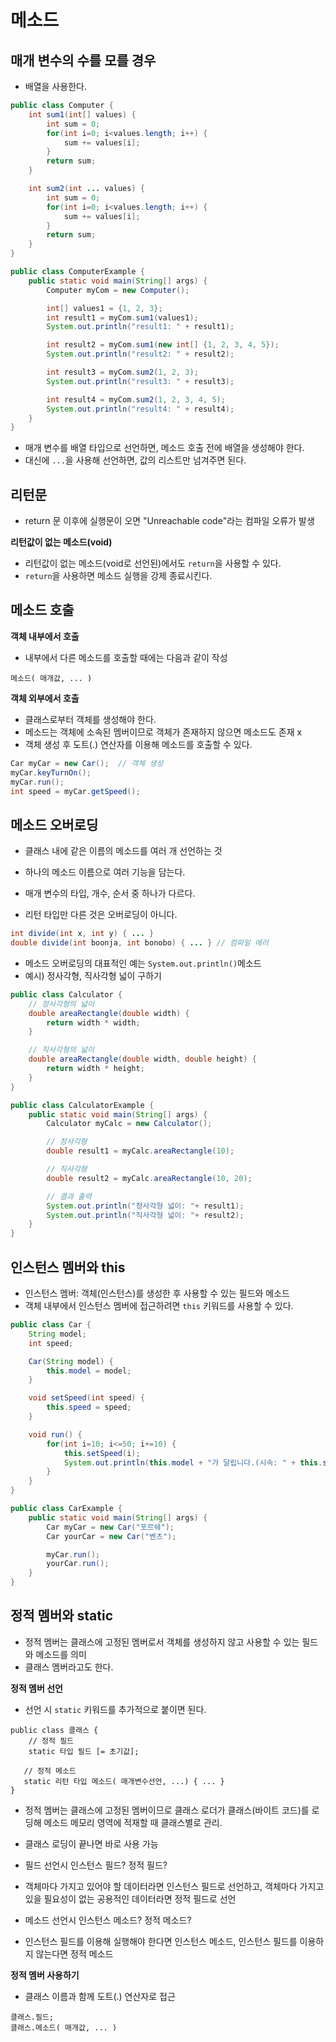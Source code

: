# 메소드  

## 매개 변수의 수를 모를 경우  
- 배열을 사용한다.  
```java
public class Computer {
    int sum1(int[] values) {
        int sum = 0;
        for(int i=0; i<values.length; i++) {
            sum += values[i];
        }
        return sum;
    }

    int sum2(int ... values) {
        int sum = 0;
        for(int i=0; i<values.length; i++) {
            sum += values[i];
        }
        return sum;
    }
}
```
```java
public class ComputerExample {
    public static void main(String[] args) {
        Computer myCom = new Computer();

        int[] values1 = {1, 2, 3};
        int result1 = myCom.sum1(values1);
        System.out.println("result1: " + result1);

        int result2 = myCom.sum1(new int[] {1, 2, 3, 4, 5});
        System.out.println("result2: " + result2);

        int result3 = myCom.sum2(1, 2, 3);
        System.out.println("result3: " + result3);

        int result4 = myCom.sum2(1, 2, 3, 4, 5);
        System.out.println("result4: " + result4);
    }
}
```
- 매개 변수를 배열 타입으로 선언하면, 메소드 호출 전에 배열을 생성해야 한다.  
 - 대신에 `...`을 사용해 선언하면, 값의 리스트만 넘겨주면 된다.  

## 리턴문  

- return 문 이후에 실행문이 오면 "Unreachable code"라는 컴파일 오류가 발생  

**리턴값이 없는 메소드(void)**  

- 리턴값이 없는 메소드(void로 선언된)에서도 `return`을 사용할 수 있다.   
 - `return`을 사용하면 메소드 실행을 강제 종료시킨다.  

## 메소드 호출  

**객체 내부에서 호출**  

- 내부에서 다른 메소드를 호출할 때에는 다음과 같이 작성  
```
메소드( 매개값, ... )  
```

**객체 외부에서 호출**  
- 클래스로부터 객체를 생성해야 한다.  
 - 메소드는 객체에 소속된 멤버이므로 객체가 존재하지 않으면 메소드도 존재 x  
- 객체 생성 후 도트(.) 연산자를 이용해 메소드를 호출할 수 있다.  
```java
Car myCar = new Car();  // 객체 생성
myCar.keyTurnOn();
myCar.run();
int speed = myCar.getSpeed();
```

## 메소드 오버로딩  

- 클래스 내에 같은 이름의 메소드를 여러 개 선언하는 것  
 - 하나의 메소드 이름으로 여러 기능을 담는다.  
 - 매개 변수의 타입, 개수, 순서 중 하나가 다르다.  

- 리턴 타입만 다른 것은 오버로딩이 아니다.  
```java
int divide(int x, int y) { ... }
double divide(int boonja, int bonobo) { ... } // 컴파일 에러
```
- 메소드 오버로딩의 대표적인 예는 `System.out.println()`메소드  
- 예시) 정사각형, 직사각형 넓이 구하기  
```java
public class Calculator {
    // 정사각형의 넓이
    double areaRectangle(double width) {
        return width * width;
    }

    // 직사각형의 넓이
    double areaRectangle(double width, double height) {
        return width * height;
    }
}
```
```java
public class CalculatorExample {
    public static void main(String[] args) {
        Calculator myCalc = new Calculator();

        // 정사각형
        double result1 = myCalc.areaRectangle(10);

        // 직사각형
        double result2 = myCalc.areaRectangle(10, 20);

        // 결과 출력
        System.out.println("정사각형 넓이: "+ result1);
        System.out.println("직사각형 넓이: "+ result2);
    }
}
```  

## 인스턴스 멤버와 this  

- 인스턴스 멤버: 객체(인스턴스)를 생성한 후 사용할 수 있는 필드와 메소드  
- 객체 내부에서 인스턴스 멤버에 접근하려면 `this` 키워드를 사용할 수 있다.  
```java
public class Car {
    String model;
    int speed;

    Car(String model) {
        this.model = model;  
    }

    void setSpeed(int speed) {
        this.speed = speed;
    }

    void run() {
        for(int i=10; i<=50; i+=10) {
            this.setSpeed(i);
            System.out.println(this.model + "가 달립니다.(시속: " + this.speed + "km/h)");
        }
    }
}
```
```java
public class CarExample {
    public static void main(String[] args) {
        Car myCar = new Car("포르쉐");
        Car yourCar = new Car("벤츠");

        myCar.run();
        yourCar.run();
    }
}
```
 

## 정적 멤버와 static  

- 정적 멤버는 클래스에 고정된 멤버로서 객체를 생성하지 않고 사용할 수 있는 필드와 메소드를 의미  
 - 클래스 멤버라고도 한다.  

**정적 멤버 선언**  
- 선언 시 `static` 키워드를 추가적으로 붙이면 된다.  
```
public class 클래스 {
    // 정적 필드  
    static 타입 필드 [= 초기값];  

   // 정적 메소드  
   static 리턴 타입 메소드( 매개변수선언, ...) { ... }  
}
```

- 정적 멤버는 클래스에 고정된 멤버이므로 클래스 로더가 클래스(바이트 코드)를 로딩해 메소드 메모리 영역에 적재할 때 클래스별로 관리.  
 - 클래스 로딩이 끝나면 바로 사용 가능  

- 필드 선언시 인스턴스 필드? 정적 필드?  
 - 객체마다 가지고 있어야 할 데이터라면 인스턴스 필드로 선언하고, 객체마다 가지고 있을 필요성이 없는 공용적인 데이터라면 정적 필드로 선언  

- 메소드 선언시 인스턴스 메소드? 정적 메소드?  
 - 인스턴스 필드를 이용해 실행해야 한다면 인스턴스 메소드, 인스턴스 필드를 이용하지 않는다면 정적 메소드  

**정적 멤버 사용하기**  
- 클래스 이름과 함께 도트(.) 연산자로 접근  
```
클래스.필드;
클래스.메소드( 매개값, ... )  
```
